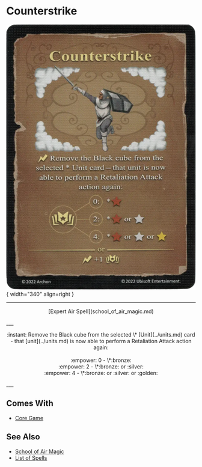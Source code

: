 # Counterstrike

![Counterstrike](../assets/spells-counterstrike.webp){ width="340" align=right }

___
<p style="text-align: center;" markdown>[Expert Air Spell](school_of_air_magic.md)</p>
___
<p style="text-align: center;" markdown>:instant: Remove the Black cube from the selected \* [Unit](../units.md) card - that [unit](../units.md) is now able to perform a Retaliation Attack action again:<br><br>:empower: 0 - \*:bronze:<br>:empower: 2 - \*:bronze: or :silver:<br>:empower: 4 - \*:bronze: or :silver: or :golden:</p>
___


## Comes With

- [Core Game](../content.md)


## See Also

- [School of Air Magic](school_of_air_magic.md)
- [List of Spells](../spells.md)
